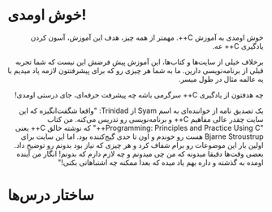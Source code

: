 <h1> خوش اومدی! </h1>

<div dir="rtl">

خوش اومدی به آموزش C++. مهمتر از همه چیز، هدف این آموزش، آسون کردن یادگیری C++ عه.

برخلاف خیلی از سایت‌ها و کتاب‌ها، این آموزش پیش فرضش این نیست که شما تجربه قبلی از برنامه‌نویسی دارین. ما به شما هر چیزی رو که برای پیشرفتتون لازمه یاد میدیم با یه عالمه مثال در طول میسر.

چه هدفتون از یادگیری C++ سرگرمی باشه چه پیشرفت حرفه‌ای، جای درستی اومدی!

یک تصدیق نامه از خواننده‌ای به اسم Syam از Trinidad:
"واقعا شگفت‌انگیزه که این سایت چقدر عالی مفاهیم C++ و برنامه‌نویسی رو تدریس می‌کنه. من کتاب "Programming: Principles and Practice Using C++" که نوشته خالق C++ یعنی Bjarne Stroustrup هست رو خوندم و اون تا حدی گیج‌کننده بود.
اما این سایت برای اولین بار این موضوعات رو برام شفاف کرد و هر چیزی که نیاز بود بدونم رو توضیح داد.
بعضی وقت‌ها دقیقا میدونه که من چی میدونم و چه لازم دارم که بدونم! انگار من آینده اومده به گذشته و داره بهم یاد میده که بعدا ممکنه چه اشتباهاتی بکنی!"

</div>
<h1> ساختار درس‌ها </h1>

<div dir="rtl">
